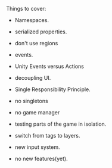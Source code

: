 Things to cover:

- Namespaces.
- serialized properties.
- don't use regions
- events.
- Unity Events versus Actions
- decoupling UI.
- Single Responsibility Principle.
- no singletons
- no game manager
- testing parts of the game in isolation.
- switch from tags to layers.
- new input system.

- no new features(yet).

